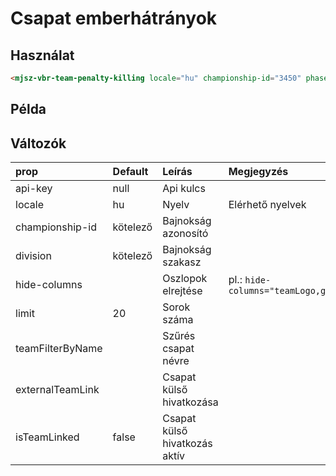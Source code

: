 # Csapat emberhátrányok

## Használat

```html
<mjsz-vbr-team-penalty-killing locale="hu" championship-id="3450" phase-id="45196" />
```
<!--@include: ./parts/phase.md-->

## Példa

<ClientOnly>
  <mjsz-vbr-team-penalty-killing
    locale="hu"
    championship-id="3450"
    phase-id="45196"
  />
</ClientOnly>

## Változók
<!--@include: ./parts/props-base.md-->
<!--@include: ./parts/props-team.md-->

| prop             | Default  | Leírás                        | Megjegyzés                        |
| :--------------- | :------- | :---------------------------- | :-------------------------------- |
| api-key          | null     | Api kulcs                     |
| locale           | hu       | Nyelv                         | Elérhető nyelvek                  |
| championship-id  | kötelező | Bajnokság azonosító           |
| division         | kötelező | Bajnokság szakasz             |
| hide-columns     |          | Oszlopok elrejtése            | pl.: `hide-columns="teamLogo,gk"` |
| limit            | 20       | Sorok száma                   |                                   |
| teamFilterByName |          | Szűrés csapat névre           |                                   |
| externalTeamLink |          | Csapat külső hivatkozása      |                                   |
| isTeamLinked     | false    | Csapat külső hivatkozás aktív |                                   |
